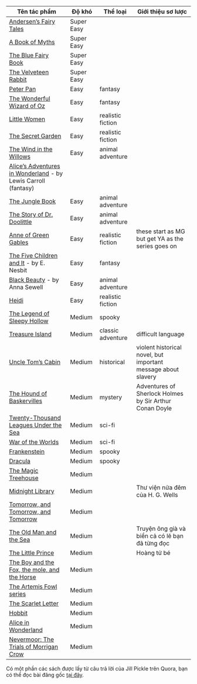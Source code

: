 | Tên tác phẩm | Độ khó | Thể loại | Giới thiệu sơ lược |
| ------------ | ------ | -------- | ------------------ | 
| [Andersen’s Fairy Tales](http://www.gutenberg.org/ebooks/1597) | Super Easy | | |
| [A Book of Myths](http://www.gutenberg.org/ebooks/22693) | Super Easy | | |
| [The Blue Fairy Book](https://www.gutenberg.org/ebooks/503) | Super Easy | | |
| [The Velveteen Rabbit](https://www.gutenberg.org/ebooks/11757) | Super Easy | | |
| [Peter Pan](https://www.gutenberg.org/ebooks/16) | Easy | fantasy | |
| [The Wonderful Wizard of Oz](https://www.gutenberg.org/ebooks/55) | Easy | fantasy | |
| [Little Women](https://www.gutenberg.org/ebooks/514) | Easy | realistic fiction | |
| [The Secret Garden](https://www.gutenberg.org/ebooks/113) | Easy | realistic fiction | |
| [The Wind in the Willows](https://www.gutenberg.org/ebooks/289) | Easy | animal adventure | |
| [Alice’s Adventures in Wonderland](https://www.gutenberg.org/ebooks/19033) - by Lewis Carroll (fantasy) 
| [The Jungle Book](https://www.gutenberg.org/ebooks/236) | Easy | animal adventure | |
| [The Story of Dr. Doolittle](https://www.gutenberg.org/ebooks/501) | Easy | animal adventure | |
| [Anne of Green Gables](https://www.gutenberg.org/ebooks/45) | Easy | realistic fiction | these start as MG but get YA as the series goes on | 
| [The Five Children and It](https://www.gutenberg.org/ebooks/778) - by E. Nesbit | Easy | fantasy | |
| [Black Beauty](https://www.gutenberg.org/ebooks/11860) - by Anna Sewell | Easy | animal adventure | |
| [Heidi](https://www.gutenberg.org/ebooks/20781) | Easy | realistic fiction | |
| [The Legend of Sleepy Hollow](https://www.gutenberg.org/ebooks/41) | Medium | spooky | |
| [Treasure Island](https://www.gutenberg.org/ebooks/120) | Medium | classic adventure | difficult language | 
| [Uncle Tom’s Cabin](https://www.gutenberg.org/ebooks/11171) | Medium | historical | violent historical novel, but important message about slavery |
| [The Hound of Baskervilles](https://www.gutenberg.org/ebooks/2852) | Medium | mystery | Adventures of Sherlock Holmes by Sir Arthur Conan Doyle |
| [Twenty-Thousand Leagues Under the Sea](https://www.gutenberg.org/ebooks/164) | Medium | sci-fi | |  
| [War of the Worlds](https://www.gutenberg.org/ebooks/36) | Medium | sci-fi | |  
| [Frankenstein](https://www.gutenberg.org/ebooks/84) | Medium | spooky | |  
| [Dracula](https://www.gutenberg.org/ebooks/345) | Medium | spooky |  |
| [The Magic Treehouse]() | Medium |  |  |
| [Midnight Library]() | Medium |  | Thư viện nửa đêm của H. G. Wells | 
| [Tomorrow, and Tomorrow, and Tomorrow](https://www.goodreads.com/en/book/show/58784475) | Medium |  |  |
| [The Old Man and the Sea]() | Medium |  | Truyện ông già và biển cả có lẽ bạn đã từng đọc |  
| [The Little Prince]() | Medium |  | Hoàng tử bé | 
| [The Boy and the Fox, the mole, and the Horse]() | Medium |  |  |
| [The Artemis Fowl series]() | Medium |  |  |
| [The Scarlet Letter](https://standardebooks.org/ebooks/nathaniel-hawthorne/the-scarlet-letter) | Medium |  |  |
| [Hobbit]() | Medium |  |  |
| [Alice in Wonderland](https://www.gutenberg.org/ebooks/11) | Medium |  |  |
| [Nevermoor: The Trials of Morrigan Crow]() | Medium |  |  |


Có một phần các sách được lấy từ câu trả lời của Jill Pickle trên Quora, bạn có thể đọc bài đăng gốc [tại đây](https://www.quora.com/What-are-the-best-books-in-public-domain-for-young-adults-or-children). 
